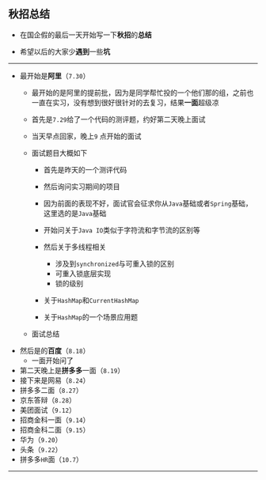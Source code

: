 ## 秋招总结


* 在国企假的最后一天开始写一下**秋招**的**总结**

* 希望以后的大家少**遇到**一些**坑**
***

* 最开始是**阿里**（`7.30`）
    * 最开始的是阿里的提前批，因为是同学帮忙投的一个他们那的组，之前也一直在实习，没有想到很好很针对的去复习，结果**一面**超级凉
    
    * 首先是`7.29`给了一个代码的测评题，约好第二天晚上面试
    * 当天早点回家，晚上`9` 点开始的面试
    * 面试题目大概如下
        * 首先是昨天的一个测评代码
        
        * 然后询问实习期间的项目 
        * 因为前面的表现不好，面试官会征求你从`Java`基础或者`Spring`基础，这里选的是`Java`基础
        
        * 开始问关于`Java IO`类似于字符流和字节流的区别等
        * 然后关于多线程相关
            * 涉及到`synchronized`与可重入锁的区别
            * 可重入锁底层实现
            * 锁的级别
        *  关于`HashMap`和`CurrentHashMap`
        *  关于`HashMap`的一个场景应用题
    * 面试总结
* 然后是的**百度**（`8.18`）
    * 一面开始问了 
* 第二天晚上是**拼多多**一面（`8.19`）
* 接下来是网易（`8.24`）
* 拼多多二面（`8.27`）
* 京东答辩（`8.28`）
* 美团面试（`9.12`）
* 招商金科一面（`9.14`）
* 招商金科二面（`9.15`）
* 华为（`9.20`）
* 头条（`9.22`）
* 拼多多`HR`面（`10.7`）

***



